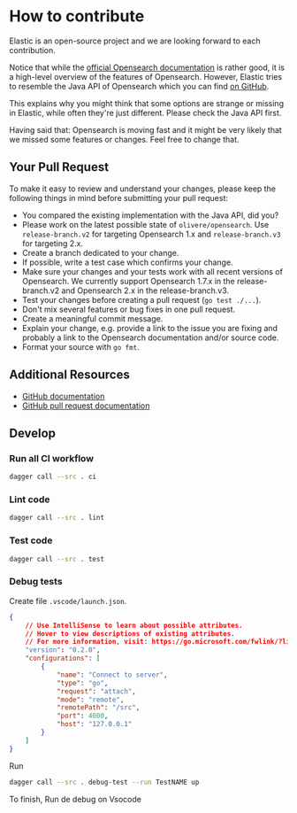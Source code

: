 # How to contribute

Elastic is an open-source project and we are looking forward to each
contribution.

Notice that while the [official Opensearch documentation](https://www.opensearch.co/guide/en/opensearchsearch/reference/current/index.html) is rather good, it is a high-level
overview of the features of Opensearch. However, Elastic tries to resemble
the Java API of Opensearch which you can find [on GitHub](https://github.com/opensearch/opensearchsearch).

This explains why you might think that some options are strange or missing
in Elastic, while often they're just different. Please check the Java API first.

Having said that: Opensearch is moving fast and it might be very likely
that we missed some features or changes. Feel free to change that.

## Your Pull Request

To make it easy to review and understand your changes, please keep the
following things in mind before submitting your pull request:

* You compared the existing implementation with the Java API, did you?
* Please work on the latest possible state of `olivere/opensearch`.
  Use `release-branch.v2` for targeting Opensearch 1.x and
  `release-branch.v3` for targeting 2.x.
* Create a branch dedicated to your change.
* If possible, write a test case which confirms your change.
* Make sure your changes and your tests work with all recent versions of
  Opensearch. We currently support Opensearch 1.7.x in the
  release-branch.v2 and Opensearch 2.x in the release-branch.v3.
* Test your changes before creating a pull request (`go test ./...`).
* Don't mix several features or bug fixes in one pull request.
* Create a meaningful commit message.
* Explain your change, e.g. provide a link to the issue you are fixing and
  probably a link to the Opensearch documentation and/or source code.
* Format your source with `go fmt`.

## Additional Resources

* [GitHub documentation](https://help.github.com/)
* [GitHub pull request documentation](https://help.github.com/en/articles/creating-a-pull-request)


## Develop

### Run all CI workflow

```bash
dagger call --src . ci
```

### Lint code

```bash
dagger call --src . lint
```

### Test code

```bash
dagger call --src . test
```

### Debug tests

Create file `.vscode/launch.json`.
```json
{
    // Use IntelliSense to learn about possible attributes.
    // Hover to view descriptions of existing attributes.
    // For more information, visit: https://go.microsoft.com/fwlink/?linkid=830387
    "version": "0.2.0",
    "configurations": [
        {
            "name": "Connect to server",
            "type": "go",
            "request": "attach",
            "mode": "remote",
            "remotePath": "/src",
            "port": 4000,
            "host": "127.0.0.1"
        }
    ]
}
```

Run
```bash
dagger call --src . debug-test --run TestNAME up
```

To finish, Run de debug on Vsocode